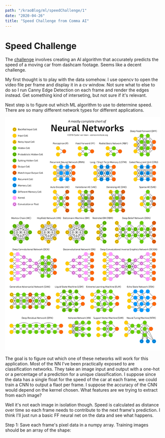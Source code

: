 ```yaml
---
path: "/kraoBlog/ml/speedChallenge/1"
date: "2020-04-26"
title: "Speed Challenge from Comma AI"
---
```


# Speed Challenge

The [challenge](https://github.com/commaai/speedchallenge) involves creating an AI algorithm that accurately predicts the speed of a moving car from dashcam footage. Seems like a decent challenge.

My first thought is to play with the data somehow. I use opencv to open the video file per frame and display it in a cv window. Not sure what to else to do so I run Canny Edge Detection on each frame and render the edges instead. Get something kind of interseting, but not sure if it's relevant.

Next step is to figure out which ML algorithm to use to determine speed. There are so many different network types for different applications.

![Most NN Types](../images/mostNNs.png)

The goal is to figure out which one of these networks will work for this application. Most of the NN I've been practically exposed to are classification networks. They take an image input and output with a one-hot or a percentage of a prediction for a unique classification. I suppose since the data has a single float for the speed of the car at each frame, we could train a CNN to output a flaot per frame. I suppose the accuracy of the CNN would depend on the kernel chosen. What features are we trying to extract from each image?

Well it's not each image in isolation though. Speed is calculated as distance over time so each frame needs to contribute to the next frame's prediction. I think I'll just run a basic FF neural net on the data and see what happens.

Step 1: Save each frame's pixel data in a numpy array. Training images should be an array of the shape: 